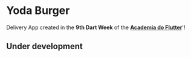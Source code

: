 # Yoda Burger

Delivery App created in the **9th Dart Week** of the [**Academia do Flutter**](https://instituto.academiadoflutter.com.br/)'!

## Under development
